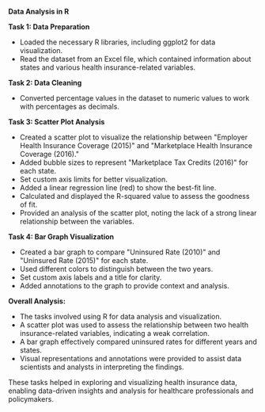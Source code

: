 **Data Analysis in R**

**Task 1: Data Preparation**
- Loaded the necessary R libraries, including ggplot2 for data visualization.
- Read the dataset from an Excel file, which contained information about states and various health insurance-related variables.

**Task 2: Data Cleaning**
- Converted percentage values in the dataset to numeric values to work with percentages as decimals.

**Task 3: Scatter Plot Analysis**
- Created a scatter plot to visualize the relationship between "Employer Health Insurance Coverage (2015)" and "Marketplace Health Insurance Coverage (2016)."
- Added bubble sizes to represent "Marketplace Tax Credits (2016)" for each state.
- Set custom axis limits for better visualization.
- Added a linear regression line (red) to show the best-fit line.
- Calculated and displayed the R-squared value to assess the goodness of fit.
- Provided an analysis of the scatter plot, noting the lack of a strong linear relationship between the variables.

**Task 4: Bar Graph Visualization**
- Created a bar graph to compare "Uninsured Rate (2010)" and "Uninsured Rate (2015)" for each state.
- Used different colors to distinguish between the two years.
- Set custom axis labels and a title for clarity.
- Added annotations to the graph to provide context and analysis.

**Overall Analysis:**
- The tasks involved using R for data analysis and visualization.
- A scatter plot was used to assess the relationship between two health insurance-related variables, indicating a weak correlation.
- A bar graph effectively compared uninsured rates for different years and states.
- Visual representations and annotations were provided to assist data scientists and analysts in interpreting the findings.

These tasks helped in exploring and visualizing health insurance data, enabling data-driven insights and analysis for healthcare professionals and policymakers.
